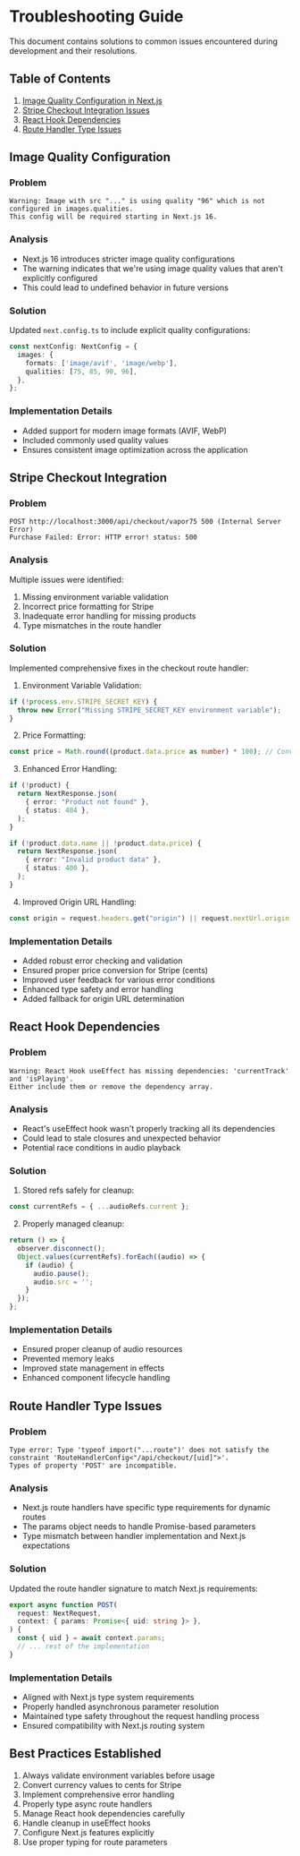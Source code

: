 # Troubleshooting Guide

This document contains solutions to common issues encountered during development and their resolutions.

## Table of Contents
1. [Image Quality Configuration in Next.js](#image-quality-configuration)
2. [Stripe Checkout Integration Issues](#stripe-checkout-integration)
3. [React Hook Dependencies](#react-hook-dependencies)
4. [Route Handler Type Issues](#route-handler-type-issues)

## Image Quality Configuration
### Problem
```
Warning: Image with src "..." is using quality "96" which is not configured in images.qualities. 
This config will be required starting in Next.js 16.
```

### Analysis
- Next.js 16 introduces stricter image quality configurations
- The warning indicates that we're using image quality values that aren't explicitly configured
- This could lead to undefined behavior in future versions

### Solution
Updated `next.config.ts` to include explicit quality configurations:
```typescript
const nextConfig: NextConfig = {
  images: {
    formats: ['image/avif', 'image/webp'],
    qualities: [75, 85, 90, 96],
  },
};
```

### Implementation Details
- Added support for modern image formats (AVIF, WebP)
- Included commonly used quality values
- Ensures consistent image optimization across the application

## Stripe Checkout Integration
### Problem
```
POST http://localhost:3000/api/checkout/vapor75 500 (Internal Server Error)
Purchase Failed: Error: HTTP error! status: 500
```

### Analysis
Multiple issues were identified:
1. Missing environment variable validation
2. Incorrect price formatting for Stripe
3. Inadequate error handling for missing products
4. Type mismatches in the route handler

### Solution
Implemented comprehensive fixes in the checkout route handler:

1. Environment Variable Validation:
```typescript
if (!process.env.STRIPE_SECRET_KEY) {
  throw new Error("Missing STRIPE_SECRET_KEY environment variable");
}
```

2. Price Formatting:
```typescript
const price = Math.round((product.data.price as number) * 100); // Convert to cents
```

3. Enhanced Error Handling:
```typescript
if (!product) {
  return NextResponse.json(
    { error: "Product not found" },
    { status: 404 },
  );
}

if (!product.data.name || !product.data.price) {
  return NextResponse.json(
    { error: "Invalid product data" },
    { status: 400 },
  );
}
```

4. Improved Origin URL Handling:
```typescript
const origin = request.headers.get("origin") || request.nextUrl.origin;
```

### Implementation Details
- Added robust error checking and validation
- Ensured proper price conversion for Stripe (cents)
- Improved user feedback for various error conditions
- Enhanced type safety and error handling
- Added fallback for origin URL determination

## React Hook Dependencies
### Problem
```
Warning: React Hook useEffect has missing dependencies: 'currentTrack' and 'isPlaying'.
Either include them or remove the dependency array.
```

### Analysis
- React's useEffect hook wasn't properly tracking all its dependencies
- Could lead to stale closures and unexpected behavior
- Potential race conditions in audio playback

### Solution
1. Stored refs safely for cleanup:
```typescript
const currentRefs = { ...audioRefs.current };
```

2. Properly managed cleanup:
```typescript
return () => {
  observer.disconnect();
  Object.values(currentRefs).forEach((audio) => {
    if (audio) {
      audio.pause();
      audio.src = '';
    }
  });
};
```

### Implementation Details
- Ensured proper cleanup of audio resources
- Prevented memory leaks
- Improved state management in effects
- Enhanced component lifecycle handling

## Route Handler Type Issues
### Problem
```
Type error: Type 'typeof import("...route")' does not satisfy the constraint 'RouteHandlerConfig<"/api/checkout/[uid]">'.
Types of property 'POST' are incompatible.
```

### Analysis
- Next.js route handlers have specific type requirements for dynamic routes
- The params object needs to handle Promise-based parameters
- Type mismatch between handler implementation and Next.js expectations

### Solution
Updated the route handler signature to match Next.js requirements:
```typescript
export async function POST(
  request: NextRequest,
  context: { params: Promise<{ uid: string }> },
) {
  const { uid } = await context.params;
  // ... rest of the implementation
}
```

### Implementation Details
- Aligned with Next.js type system requirements
- Properly handled asynchronous parameter resolution
- Maintained type safety throughout the request handling process
- Ensured compatibility with Next.js routing system

## Best Practices Established
1. Always validate environment variables before usage
2. Convert currency values to cents for Stripe
3. Implement comprehensive error handling
4. Properly type async route handlers
5. Manage React hook dependencies carefully
6. Handle cleanup in useEffect hooks
7. Configure Next.js features explicitly
8. Use proper typing for route parameters